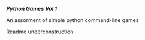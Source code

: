 *************Python Games Vol 1*************

An assorment of simple python command-line games

Readme underconstruction 